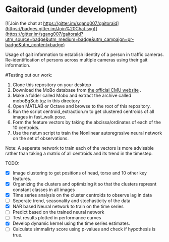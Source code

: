 # Gaitoraid (under development)

[![Join the chat at https://gitter.im/sgang007/gaitoraid](https://badges.gitter.im/Join%20Chat.svg)](https://gitter.im/sgang007/gaitoraid?utm_source=badge&utm_medium=badge&utm_campaign=pr-badge&utm_content=badge)

Usage of gait information to establish identity of a person in traffic cameras.
Re-identification of persons across multiple cameras using their gait information.

#Testing out our work:
1. Clone this repository on your desktop
2. Download the MoBo database from [the official CMU website](http://www.cs.cmu.edu/afs/cs/project/MoBo/web/) .
3. Make a folder called Mobo and extract the archive called moboBgSub.tgz in this directory
4. Open MATLAB or Octave and browse to the root of this repository.
5. Run the script centroid_extraction.m to get clustered centroids of all images in fast_walk pose.
6. Form the feature vectors by taking the abcissa/ordinates of each of the 10 centroids.
7. Use the net.m script to train the Nonlinear autoregrssive neural network on the set of observations.

Note: A seperate network to train each of the vectors is more advisable rather than taking a matrix of all centroids and its trend in the timestep.

TODO:

- [x] Image clustering to get positions of head, torso and 10 other key features.
- [x] Organizing the clusters and optimizing it so that the clusters represnt constant classes in all images
- [x] Time series analysis on the cluster centroids to observe lag in data
- [ ] Seperate trend, seasonality and stochasticity of the data
- [x] NAR based Neural network to train on the time series
- [ ] Predict based on the trained neural network
- [ ] Test results plotted in performance curves
- [x] Develop dynamic kernel using the time series estimates.
- [ ] Calculate simmalirty score using p-values and check if hypothesis is true.
